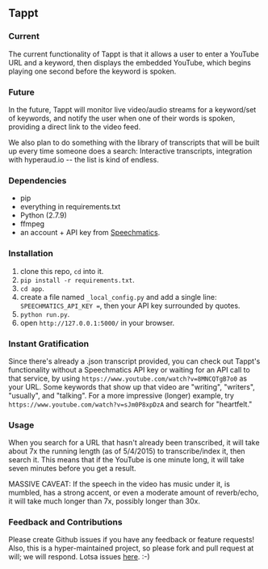 ## Tappt

### Current

The current functionality of Tappt is that it allows a user to enter a YouTube URL and a keyword, then displays the embedded YouTube, which begins playing one second before the keyword is spoken.

### Future

In the future, Tappt will monitor live video/audio streams for a keyword/set of keywords, and notify the user when one of their words is spoken, providing a direct link to the video feed.

We also plan to do something with the library of transcripts that will be built up every time someone does a search: Interactive transcripts, integration with hyperaud.io -- the list is kind of endless.

### Dependencies

* pip
* everything in requirements.txt
* Python (2.7.9)
* ffmpeg
* an account + API key from [Speechmatics](https://speechmatics.com/register).

### Installation

1. clone this repo, `cd` into it.
1. `pip install -r requirements.txt`.
1. `cd app`.
1. create a file named `_local_config.py` and add a single line: `SPEECHMATICS_API_KEY =`, then your API key surrounded by quotes.
1. `python run.py`.
1. open `http://127.0.0.1:5000/` in your browser.

### Instant Gratification

Since there's already a .json transcript provided, you can check out Tappt's functionality without a Speechmatics API key or waiting for an API call to that service, by using `https://www.youtube.com/watch?v=8MNCQTgB7o0` as your URL.  Some keywords that show up that video are "writing", "writers", "usually", and "talking".  For a more impressive (longer) example, try `https://www.youtube.com/watch?v=sJm0P8xpDzA` and search for "heartfelt."

### Usage

When you search for a URL that hasn't already been transcribed, it will take about 7x the running length (as of 5/4/2015) to transcribe/index it, then search it.  This means that if the YouTube is one minute long, it will take seven minutes before you get a result.

MASSIVE CAVEAT:  If the speech in the video has music under it, is mumbled, has a strong accent, or even a moderate amount of reverb/echo, it will take much longer than 7x, possibly longer than 30x.


### Feedback and Contributions

Please create Github issues if you have any feedback or feature requests!  Also, this is a hyper-maintained project, so please fork and pull request at will; we will respond.  Lotsa issues [here](https://github.com/next-vermont-developer/gighacks-2015/issues). :-)
